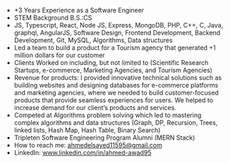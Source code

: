 - +3 Years Experience as a Software Engineer
- STEM Background B.S.:CS
- JS, Typescript, React, Node JS, Express, MongoDB, PHP, C++, C, Java, graphql, AngularJS, Software Design, Frontend Development, Backend Development, Git, MySQL, Algorithms, Data structures
- Led a team to build a product for a Tourism agency that generated +1 million dollars for our customer
- Clients Worked on including, but not limited to (Scientific Research Startups, e-commerce, Marketing Agencies, and Tourism Agencies)
- Revenue for products: I provided innovative technical solutions such as building websites and designing databases for e-commerce platforms and marketing agencies, where we needed to build customer-focused products that provide seamless experiences for users. We helped to increase demand for our client’s products and services.
- Competed at Algorithms problem solving which led to mastering complex algorithms and data structures (Graph, DP, Recursion, Trees, linked lists, Hash Map, Hash Table, Binary Search)
- Tripleten Software Engineering Program Alumni (MERN Stack)
- How to reach me: ahmedelsayed11595@gmail.com
- LinkedIn: www.linkedin.com/in/ahmed-awad95
